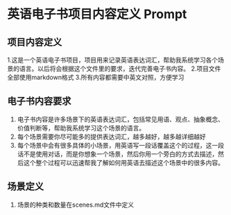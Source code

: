 # 英语电子书项目内容定义 Prompt

## 项目内容定义

1.这是一个英语电子书项目，项目用来记录英语表达词汇，帮助我系统学习各个场景的语言。以后将会根据这个文件里的要求，迭代完善电子书内容。
2.项目文件全部使用markdown格式
3.所有内容都需要中英文对照，方便学习

## 电子书内容要求

1. 电子书内容是许多场景下的英语表达词汇，包括常见用语、观点、抽象概念、价值判断等，帮助我系统学习这个场景的语言。
2. 每个场景需要你尽可能多的提供表达词汇，越多越好，越多越详细越好
3. 每个场景中会有很多具体的小场景，用英语写一段话覆盖这个的过程，这一段话不是使用对话，而是你想象一个场景，然后你用一个旁白的方式去描述，然后这个整个过程可以迅速帮我了解如何用英语去描述这个场景中的很多内容。


## 场景定义

1. 场景的种类和数量在scenes.md文件中定义



